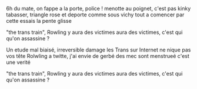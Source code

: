 6h du mate, on fappe a la porte, police ! 
menotte au poignet, c'est pas kinky
tabasser, triangle rose et deporte comme sous vichy
tout a comencer par cette essais la pente glisse 

"the trans train", Rowling y aura des victimes
aura des victimes, c'est qui qu'on assassine ?

Un etude mal biaisé, irreversible damage
les Trans sur Internet ne nique pas vos tête
Rolwling a twitte, j'ai envie de gerbé
des mec sont menstrueé c'est une verité 

"the trans train", Rowling y aura des victimes
aura des victimes, c'est qui qu'on assassine ?



